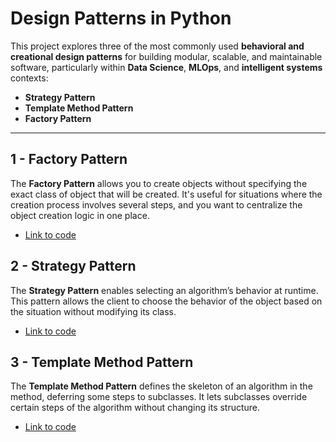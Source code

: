 # Design Patterns in Python

This project explores three of the most commonly used **behavioral and creational design patterns** for building modular, scalable, and maintainable software, particularly within **Data Science**, **MLOps**, and **intelligent systems** contexts:

- **Strategy Pattern**
- **Template Method Pattern**
- **Factory Pattern**

---

## 1 - Factory Pattern 

The **Factory Pattern** allows you to create objects without specifying the exact class of object that will be created. It's useful for situations where the creation process involves several steps, and you want to centralize the object creation logic in one place.

- [Link to code](https://github.com/Herman-Motcheyo/Design-pattern/tree/main/Factory)

## 2 - Strategy Pattern 

The **Strategy Pattern** enables selecting an algorithm’s behavior at runtime. This pattern allows the client to choose the behavior of the object based on the situation without modifying its class.

- [Link to code](https://github.com/Herman-Motcheyo/Design-pattern/tree/main/Strategy)

## 3 - Template Method Pattern 

The **Template Method Pattern** defines the skeleton of an algorithm in the method, deferring some steps to subclasses. It lets subclasses override certain steps of the algorithm without changing its structure.

- [Link to code](https://github.com/Herman-Motcheyo/Design-pattern/tree/main/Template)
